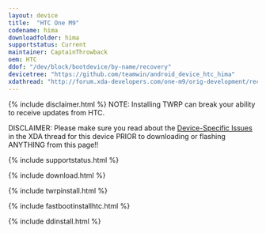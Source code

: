```yaml
---
layout: device
title:  "HTC One M9"
codename: hima
downloadfolder: hima
supportstatus: Current
maintainer: CaptainThrowback
oem: HTC
ddof: "/dev/block/bootdevice/by-name/recovery"
devicetree: "https://github.com/teamwin/android_device_htc_hima"
xdathread: "http://forum.xda-developers.com/one-m9/orig-development/recovery-twrp-touch-recovery-t3066720"
---
```


{% include disclaimer.html %}
NOTE: Installing TWRP can break your ability to receive updates from HTC.

DISCLAIMER: Please make sure you read about the [Device-Specific Issues](http://forum.xda-developers.com/one-m9/orig-development/recovery-twrp-touch-recovery-t3066720/post59745198) in the XDA thread for this device PRIOR to downloading or flashing ANYTHING from this page!!

{% include supportstatus.html %}

{% include download.html %}

{% include twrpinstall.html %}

{% include fastbootinstallhtc.html %}

{% include ddinstall.html %}
